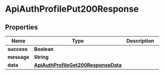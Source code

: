 

# ApiAuthProfilePut200Response


## Properties

| Name | Type | Description | Notes |
|------------ | ------------- | ------------- | -------------|
|**success** | **Boolean** |  |  [optional] |
|**message** | **String** |  |  [optional] |
|**data** | [**ApiAuthProfileGet200ResponseData**](ApiAuthProfileGet200ResponseData.md) |  |  [optional] |



